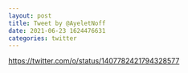 ```yaml
--- 
layout: post 
title: Tweet by @AyeletNoff 
date: 2021-06-23 1624476631 
categories: twitter 
--- 
```

https://twitter.com/o/status/1407782421794328577